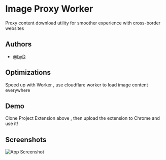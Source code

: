 
# Image Proxy Worker


Proxy content download utility for smoother experience with cross-border websites


## Authors

- [@byD](https://www.github.com/pnart2511)


## Optimizations

Speed ​​up with Worker , use cloudflare worker to load image content everywhere

## Demo

Clone Project Extension above , then upload the extension to Chrome and use it!


## Screenshots

![App Screenshot](https://sf-static.upanhlaylink.com/img/image_20250906bce1d1c94d57b488f336e9e24b7a4fee.jpg)

